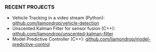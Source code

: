 ### RECENT PROJECTS

  - Vehicle Tracking in a video stream (Python): [github.com/liamondrop/vehicle-detection](https://github.com/liamondrop/vehicle-detection)
  - Unscented Kalman Filter for sensor fusion (C++): [github.com/liamondrop/unscented-kalman-filter](https://github.com/liamondrop/unscented-kalman-filter)
  - Model Predictive Controller (C++): [github.com/liamondrop/model-predictive-control](https://github.com/liamondrop/model-predictive-control)
